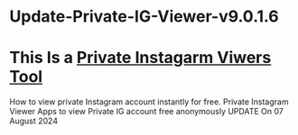 # Update-Private-IG-Viewer-v9.0.1.6
# This Is a [Private Instagarm Viwers Tool](https://tinyurl.com/3973yynp)
How to view private Instagram account instantly for free. Private Instagram Viewer Apps to view Private IG account free anonymously UPDATE On 07 August 2024
